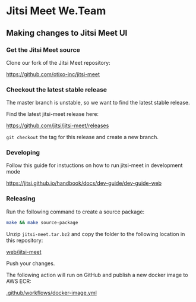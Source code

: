 # Jitsi Meet We.Team 

## Making changes to Jitsi Meet UI

### Get the Jitsi Meet source

Clone our fork of the Jitsi Meet repository:

https://github.com/otixo-inc/jitsi-meet

### Checkout the latest stable release

The master branch is unstable, so we want to find the latest stable release.

Find the latest jitsi-meet release here:

https://github.com/jitsi/jitsi-meet/releases

`git checkout` the tag for this release and create a new branch.

### Developing

Follow this guide for instuctions on how to run jitsi-meet in development mode

https://jitsi.github.io/handbook/docs/dev-guide/dev-guide-web


### Releasing

Run the following command to create a source package:

```sh
make && make source-package
```

Unzip `jitsi-meet.tar.bz2` and copy the folder to the following location in this repository:

[web/jitsi-meet](/web/jitsi-meet)

Push your changes. 

The following action will run on GitHub and publish a new docker image to AWS ECR:

[.github/workflows/docker-image.yml](/.github/workflows/docker-image.yml)
